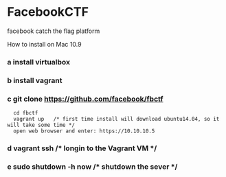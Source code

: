 # FacebookCTF
facebook catch the flag platform

How to install on Mac 10.9
### a install virtualbox
### b install vagrant
### c git clone https://github.com/facebook/fbctf
      cd fbctf
      vagrant up   /* first time install will download ubuntu14.04, so it will take some time */
      open web browser and enter: https://10.10.10.5
### d vagrant ssh  /* longin to the Vagrant VM */
### e sudo shutdown -h now     /* shutdown the sever */
